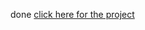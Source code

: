 done [click here for the project](https://github.com/sanket363/Docker-Swarm-Web-Application-Deployment.git)

